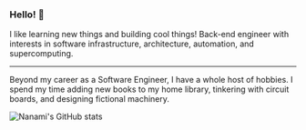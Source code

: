
### Hello! 👋

I like learning new things and building cool things! Back-end engineer with interests in software infrastructure, architecture, automation, and supercomputing.

------------------

Beyond my career as a Software Engineer, I have a whole host of hobbies. I spend my time adding new books to my home library, tinkering with circuit boards, and designing fictional machinery. 


![Nanami's GitHub stats](https://github-readme-stats.vercel.app/api?username=nakimoto&repocard=algolia&show_icons=true)
